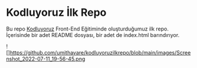# Kodluyoruz İlk Repo

Bu repo [Kodluyoruz](https://www.kodluyoruz.org/) Front-End Eğitiminde oluşturduğumuz ilk repo. İçerisinde bir adet README dosyası, bir adet de index.html barındırıyor.

![]https://github.com/umithavare/kodluyoruzilkrepo/blob/main/images/Screenshot_2022-07-11_19-56-45.png
